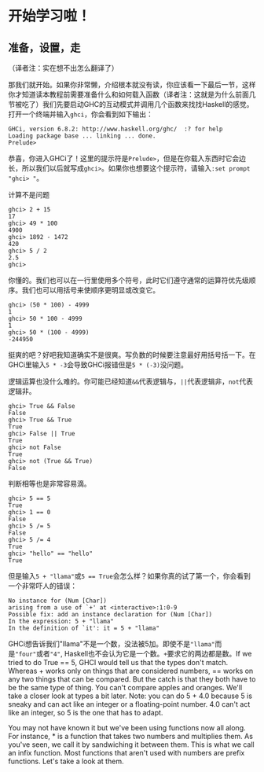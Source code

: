 # 开始学习啦！

## 准备，设置，走

（译者注：实在想不出怎么翻译了）

那我们就开始。如果你非常懒，介绍根本就没有读，你应该看一下最后一节，这样你才知道读本教程前需要准备什么和如何载入函数（译者注：这就是为什么前面几节被吃了）我们先要启动GHC的互动模式并调用几个函数来找找Haskell的感觉。打开一个终端并输入`ghci`，你会看到如下输出：

    GHCi, version 6.8.2: http://www.haskell.org/ghc/  :? for help
    Loading package base ... linking ... done.
    Prelude>

恭喜，你进入GHCi了！这里的提示符是`Prelude>`，但是在你载入东西时它会边长，所以我们以后就写成`ghci>`。如果你也想要这个提示符，请输入`:set prompt "ghci> "`。

计算不是问题

    ghci> 2 + 15  
    17  
    ghci> 49 * 100  
    4900  
    ghci> 1892 - 1472  
    420  
    ghci> 5 / 2  
    2.5  
    ghci>

你懂的。我们也可以在一行里使用多个符号，此时它们遵守通常的运算符优先级顺序。我们也可以用括号来使顺序更明显或改变它。

    ghci> (50 * 100) - 4999  
    1  
    ghci> 50 * 100 - 4999  
    1  
    ghci> 50 * (100 - 4999)  
    -244950  

挺爽的吧？好吧我知道确实不是很爽。写负数的时候要注意最好用括号括一下。在GHCi里输入`5 * -3`会导致GHCi报错但是`5 * (-3)`没问题。

逻辑运算也没什么难的。你可能已经知道`&&`代表逻辑与，`||`代表逻辑非，`not`代表逻辑非。

    ghci> True && False  
    False  
    ghci> True && True  
    True  
    ghci> False || True  
    True   
    ghci> not False  
    True  
    ghci> not (True && True)  
    False  

判断相等也是非常容易滴。

    ghci> 5 == 5  
    True  
    ghci> 1 == 0  
    False  
    ghci> 5 /= 5  
    False  
    ghci> 5 /= 4  
    True  
    ghci> "hello" == "hello"  
    True   

但是输入`5 + "llama"`或`5 == True`会怎么样？如果你真的试了第一个，你会看到一个非常吓人的错误：

    No instance for (Num [Char])  
    arising from a use of `+' at <interactive>:1:0-9  
    Possible fix: add an instance declaration for (Num [Char])  
    In the expression: 5 + "llama"  
    In the definition of `it': it = 5 + "llama"   

GHCi想告诉我们"llama"不是一个数，没法被5加。即使不是`"llama"`而是`"four"`或者`"4"`, Haskell也不会认为它是一个数。`+`要求它的两边都是数。If we tried to do True == 5, GHCI would tell us that the types don't match. Whereas + works only on things that are considered numbers, == works on any two things that can be compared. But the catch is that they both have to be the same type of thing. You can't compare apples and oranges. We'll take a closer look at types a bit later. Note: you can do 5 + 4.0 because 5 is sneaky and can act like an integer or a floating-point number. 4.0 can't act like an integer, so 5 is the one that has to adapt.

You may not have known it but we've been using functions now all along. For instance, * is a function that takes two numbers and multiplies them. As you've seen, we call it by sandwiching it between them. This is what we call an infix function. Most functions that aren't used with numbers are prefix functions. Let's take a look at them.
